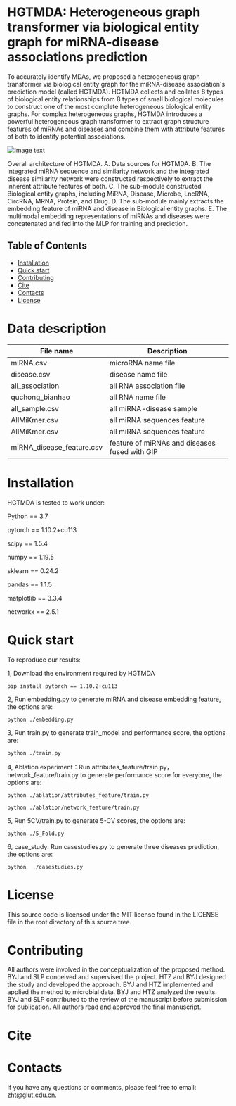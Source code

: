 # HGTMDA: Heterogeneous graph transformer via biological entity graph for miRNA-disease associations prediction
 To accurately identify MDAs, we proposed a heterogeneous graph transformer via biological entity graph for the miRNA-disease association's prediction model (called HGTMDA). HGTMDA collects and collates 8 types of biological entity relationships from 8 types of small biological molecules to construct one of the most complete heterogeneous biological entity graphs. For complex heterogeneous graphs, HGTMDA introduces a powerful heterogeneous graph transformer to extract graph structure features of miRNAs and diseases and combine them with attribute features of both to identify potential associations.

![Image text](https://github.com/zht-code/HGTMDA/blob/main/HGTMDA.svg)

Overall architecture of HGTMDA. A. Data sources for HGTMDA. B. The integrated miRNA sequence and similarity network and the integrated disease similarity network were constructed respectively to extract the inherent attribute features of both. C. The sub-module constructed Biological entity graphs, including MiRNA, Disease, Microbe, LncRNA, CircRNA, MRNA, Protein, and Drug. D. The sub-module mainly extracts the embedding feature of miRNA and disease in Biological entity graphs. E. The multimodal embedding representations of miRNAs and diseases were concatenated and fed into the MLP for training and prediction.
## Table of Contents
- [Installation](#installation)
- [Quick start](#quick-start)
- [Contributing](#contributing)
- [Cite](#cite)
- [Contacts](#contacts)
- [License](#license)

# Data description

| File name  | Description |
| ------------- | ------------- |
| miRNA.csv    | microRNA name file  |
| disease.csv  | disease name file   |
| all_association  | all RNA association file   |
| quchong_bianhao  | all RNA name file   |
| all_sample.csv  | all miRNA-disease sample  |
| AllMiKmer.csv  | all miRNA sequences feature  |
| AllMiKmer.csv  | all miRNA sequences feature  |
| miRNA_disease_feature.csv | feature of miRNAs and diseases fused with GIP |


# Installation
HGTMDA is tested to work under:

Python == 3.7

pytorch == 1.10.2+cu113

scipy == 1.5.4

numpy == 1.19.5

sklearn == 0.24.2

pandas == 1.1.5

matplotlib == 3.3.4

networkx == 2.5.1

# Quick start
To reproduce our results:

1, Download the environment required by HGTMDA
```
pip install pytorch == 1.10.2+cu113

```
2, Run embedding.py to generate miRNA and disease embedding feature, the options are:
```
python ./embedding.py

```
3, Run train.py to generate train_model and performance score, the options are:
```
python ./train.py

```
4, Ablation experiment：Run attributes_feature/train.py，network_feature/train.py to generate performance score for everyone, the options are:
```
python ./ablation/attributes_feature/train.py

python ./ablation/network_feature/train.py

```
5, Run 5CV/train.py to generate 5-CV scores, the options are:
```
python ./5_Fold.py

```
6, case_study: Run casestudies.py to generate three diseases prediction, the options are:
```
python  ./casestudies.py

```
# License
This source code is licensed under the MIT license found in the LICENSE file in the root directory of this source tree.



# Contributing

All authors were involved in the conceptualization of the proposed method. BYJ and SLP conceived and supervised the project. HTZ and BYJ designed the study and developed the approach. BYJ and HTZ implemented and applied the method to microbial data. BYJ and HTZ analyzed the results. BYJ and SLP contributed to the review of the manuscript before submission for publication. All authors read and approved the final manuscript.

# Cite



# Contacts
If you have any questions or comments, please feel free to email: zht@glut.edu.cn.
